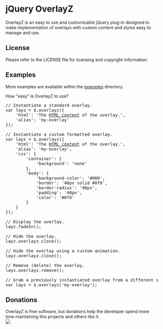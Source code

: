jQuery OverlayZ
===============

OverlayZ is an easy to use and customizable jQuery plug-in designed to make implementation of overlays with custom content and styles easy to manage and use.

License
-------
Please refer to the LICENSE file for licensing and copyright information.

Examples
--------
More examples are available within the <a href="examples">examples</a> directory.

How "easy" is OverlayZ to use?
<pre>
// Instantiate a standard overlay.
var layz = $.overlayz({
	'html': 'The <u>HTML content</u> of the overlay.',
	'alias': 'my-overlay'
});

// Instantiate a custom formatted overlay.
var layz = $.overlayz({
	'html': 'The <u>HTML content</u> of the overlay.',
	'alias': 'my-overlay',
	'css': {
		'container': {
			'background': 'none'
		},
		'body': {
			'background-color': '#000',
			'border': '40px solid #0f0',
			'border-radius': '40px',
			'padding': '40px',
			'color': '#0f0'
		}
	}
});

// Display the overlay.
layz.fadeIn();

// Hide the overlay.
layz.overlayz.close();

// Hide the overlay using a custom animation.
layz.overlayz.close();

// Remove (delete) the overlay.
layz.overlayz.remove();

// Grab a previously instantiated overlay from a different scope.
var layz = $.overlayz('my-overlay');
</pre>

Donations
---------
OverlayZ is free software, but donations help the developer spend more time maintaining this projects and others like it.
<br />
<a href="https://www.paypal.com/cgi-bin/webscr?cmd=_s-xclick&hosted_button_id=S42X58PL8SR2Y"><img src="https://www.paypalobjects.com/en_US/i/btn/btn_donateCC_LG.gif" /></a>
